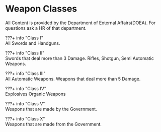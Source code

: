 # Weapon Classes

All Content is provided by the Department of External Affairs(DOEA). For questions 
ask a HR of that department. 

???+ info "Class I"  
    All Swords and Handguns. 

???+ info "Class II"  
    Swords that deal more than 3 Damage. 
    Rifles, Shotgun, Semi Automatic Weapons. 
    
???+ info "Class III"  
    All Automatic Weapons. 
    Weapons that deal more than 5 Damage. 
    
???+ info "Class IV"  
    Explosives 
    Organic Weapons 
 
???+ info "Class V"  
    Weapons that are made by the Government. 
    
???+ info "Class X"  
    Weapons that are made from the Government. 
